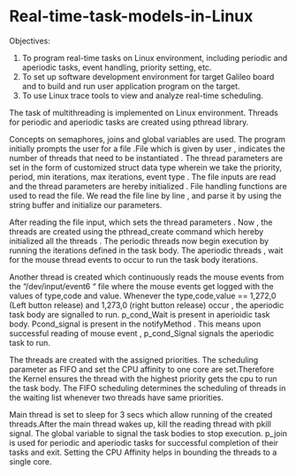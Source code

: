 # Real-time-task-models-in-Linux

Objectives:
1. To program real-time tasks on Linux environment, including periodic and aperiodic tasks, event handling, priority setting, etc.
2. To set up software development environment for target Galileo board and to build and run user application program on the target.
3. To use Linux trace tools to view and analyze real-time scheduling.

The task of multithreading is implemented on Linux environment. Threads for periodic and aperiodic tasks are created using pthread library. 

Concepts on semaphores, joins and global variables are used. The program initially prompts the user for a file .File which is given by user , indicates the number of threads that need to be instantiated . The thread parameters are set in the form of customized struct data type wherein we take the priority, period, min iterations, max iterations, event type . The file inputs are read and the thread parameters are hereby initialized . File handling functions are used to read the file. We read the file line by line , and parse it by using the string buffer and initialize our parameters.

After reading the file input, which sets the thread parameters . Now , the threads are created using the pthread_create command which hereby initialized all the threads . The periodic threads now begin execution by running the iterations defined in the task body. The aperiodic threads , wait for the mouse thread events to occur to run the task body iterations.

Another thread is created which continuously reads the mouse events from the “/dev/input/event6 “ file where the mouse events get logged with the values of type,code and value. Whenever the type,code,value == 1,272,0 (Left button release) and 1,273,0 (right button release) occur , the aperiodic task body are signalled to run. p_cond_Wait is present in aperioidic task body. Pcond_signal is present in the notifyMethod . This means upon successful reading of mouse event , p_cond_Signal signals the aperiodic task to run.

The threads are created with the assigned priorities. The scheduling parameter as FIFO and set the CPU affinity to one core are set.Therefore the Kernel ensures the thread with the highest priority gets the cpu to run the task body. The FIFO scheduling determines the scheduling of threads in the waiting list whenever two threads have same priorities.

Main thread is set to sleep for 3 secs which allow running of the created threads.After the main thread wakes up, kill the reading thread with pkill signal. The global variable to signal the task bodies to stop execution. p_join is used for periodic and aperiodic tasks for successful completion of their tasks and exit. Setting the CPU Affinity helps in bounding the threads to a single core. 
